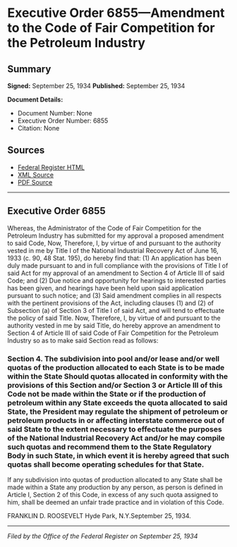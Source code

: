 # Executive Order 6855—Amendment to the Code of Fair Competition for the Petroleum Industry

## Summary

**Signed:** September 25, 1934
**Published:** September 25, 1934

**Document Details:**
- Document Number: None
- Executive Order Number: 6855
- Citation: None

## Sources
- [Federal Register HTML](https://www.presidency.ucsb.edu/documents/executive-order-6855-amendment-the-code-fair-competition-for-the-petroleum-industry)
- [XML Source](None)
- [PDF Source](None)

---

## Executive Order 6855

Whereas, the Administrator of the Code of Fair Competition for the Petroleum Industry has submitted for my approval a proposed amendment to said Code, Now, Therefore, I, by virtue of and pursuant to the authority vested in me by Title I of the National Industrial Recovery Act of June 16, 1933 (c. 90, 48 Stat. 195), do hereby find that:
    (1) An application has been duly made pursuant to and in full compliance with the provisions of Title I of said Act for my approval of an amendment to Section 4 of Article III of said Code; and
    (2) Due notice and opportunity for hearings to interested parties has been given, and hearings have been held upon said application pursuant to such notice; and
    (3) Said amendment complies in all respects with the pertinent provisions of the Act, including clauses (1) and (2) of Subsection (a) of Section 3 of Title I of said Act, and will tend to effectuate the policy of said Title.
Now, Therefore, I, by virtue of and pursuant to the authority vested in me by said Title, do hereby approve an amendment to Section 4 of Article III of said Code of Fair Competition for the Petroleum Industry so as to make said Section read as follows:
### Section 4. The subdivision into pool and/or lease and/or well quotas of the production allocated to each State is to be made within the State Should quotas allocated in conformity with the provisions of this Section and/or Section 3 or Article III of this Code not be made within the State or if the production of petroleum within any State exceeds the quota allocated to said State, the President may regulate the shipment of petroleum or petroleum products in or affecting interstate commerce out of said State to the extent necessary to effectuate the purposes of the National Industrial Recovery Act and/or he may compile such quotas and recommend them to the State Regulatory Body in such State, in which event it is hereby agreed that such quotas shall become operating schedules for that State.

If any subdivision into quotas of production allocated to any State shall be made within a State any production by any person, as person is defined in Article I, Section 2 of this Code, in excess of any such quota assigned to him, shall be deemed an unfair trade practice and in violation of this Code.

FRANKLIN D. ROOSEVELT
Hyde Park, N.Y.September 25, 1934.

---

*Filed by the Office of the Federal Register on September 25, 1934*
